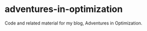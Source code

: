 adventures-in-optimization
==========================

Code and related material for my blog, Adventures in Optimization.
